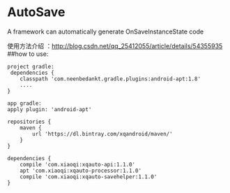 # AutoSave
A framework can automatically generate OnSaveInstanceState code

使用方法介绍 ：http://blog.csdn.net/qq_25412055/article/details/54355935
##how to use:
     
    
    project gradle:
     dependencies {
        classpath 'com.neenbedankt.gradle.plugins:android-apt:1.8'
        ....
    }
    
    app gradle:
    apply plugin: 'android-apt'
    
    repositories {
        maven {
            url 'https://dl.bintray.com/xqandroid/maven/' 
        }
    }
    
    dependencies {
        compile 'com.xiaoqi:xqauto-api:1.1.0'
        apt 'com.xiaoqi:xqauto-processor:1.1.0'
        compile 'com.xiaoqi:xqauto-savehelper:1.1.0'
    }
